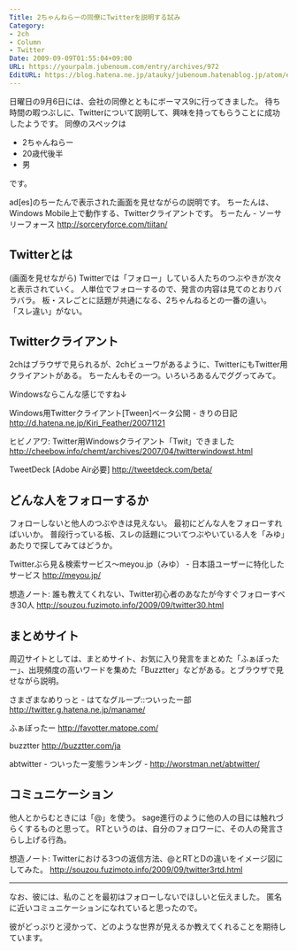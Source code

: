 ```yaml
---
Title: 2ちゃんねらーの同僚にTwitterを説明する試み
Category:
- 2ch
- Column
- Twitter
Date: 2009-09-09T01:55:04+09:00
URL: https://yourpalm.jubenoum.com/entry/archives/972
EditURL: https://blog.hatena.ne.jp/atauky/jubenoum.hatenablog.jp/atom/entry/6653458415120885139
---
```


日曜日の9月6日には、会社の同僚とともにボーマス9に行ってきました。
待ち時間の暇つぶしに、Twitterについて説明して、興味を持ってもらうことに成功したようです。
同僚のスペックは
<ul>
	<li>2ちゃんねらー</li>
	<li>20歳代後半</li>
	<li>男</li>
</ul>
です。

ad[es]のちーたんで表示された画面を見せながらの説明です。
ちーたんは、Windows Mobile上で動作する、Twitterクライアントです。
ちーたん - ソーサリーフォース
<a href="http://sorceryforce.com/tiitan/" title="ちーたん - ソーサリーフォース">http://sorceryforce.com/tiitan/</a>

<h2>Twitterとは</h2>
(画面を見せながら)
Twitterでは「フォロー」している人たちのつぶやきが次々と表示されていく。
人単位でフォローするので、発言の内容は見てのとおりバラバラ。
板・スレごとに話題が共通になる、2ちゃんねるとの一番の違い。
「スレ違い」がない。

<h2>Twitterクライアント</h2>
2chはブラウザで見られるが、2chビューワがあるように、TwitterにもTwitter用クライアントがある。
ちーたんもその一つ。いろいろあるんでググってみて。

Windowsならこんな感じですね↓

Windows用Twitterクライアント[Tween]ベータ公開 - きりの日記
<a href="http://d.hatena.ne.jp/Kiri_Feather/20071121" title="Windows用Twitterクライアント[Tween]ベータ公開 - きりの日記">http://d.hatena.ne.jp/Kiri_Feather/20071121</a>

ヒビノアワ: Twitter用Windowsクライアント「Twit」できました
<a href="http://cheebow.info/chemt/archives/2007/04/twitterwindowst.html" title="ヒビノアワ: Twitter用Windowsクライアント「Twit」できました">http://cheebow.info/chemt/archives/2007/04/twitterwindowst.html</a>

TweetDeck [Adobe Air必要]
<a href="http://tweetdeck.com/beta/" title="TweetDeck">http://tweetdeck.com/beta/</a>

<h2>どんな人をフォローするか</h2>
フォローしないと他人のつぶやきは見えない。
最初にどんな人をフォローすればいいか。
普段行っている板、スレの話題についてつぶやいている人を「みゆ」あたりで探してみてはどうか。

Twitterぶら見＆検索サービス～meyou.jp（みゆ） - 日本語ユーザーに特化したサービス
<a href="http://meyou.jp/" title="Twitterぶら見＆検索サービス～meyou.jp（みゆ） - 日本語ユーザーに特化したサービス">http://meyou.jp/</a>

想造ノート: 誰も教えてくれない、Twitter初心者のあなたが今すぐフォローすべき30人
<a href="http://souzou.fuzimoto.info/2009/09/twitter30.html" title="想造ノート: 誰も教えてくれない、Twitter初心者のあなたが今すぐフォローすべき30人">http://souzou.fuzimoto.info/2009/09/twitter30.html</a>

<h2>まとめサイト</h2>
周辺サイトとしては、まとめサイト、お気に入り発言をまとめた「ふぁぼったー」、出現頻度の高いワードを集めた「Buzztter」などがある。とブラウザで見せながら説明。

さまざまなめりっと - はてなグループ::ついったー部
<a href="http://twitter.g.hatena.ne.jp/maname/" title="さまざまなめりっと - はてなグループ::ついったー部">http://twitter.g.hatena.ne.jp/maname/</a>

ふぁぼったー
<a href="http://favotter.matope.com/" title="ふぁぼったー">http://favotter.matope.com/</a>

buzztter
<a href="http://buzztter.com/ja" title="buzztter">http://buzztter.com/ja</a>

abtwitter - ついったー変態ランキング -
http://worstman.net/abtwitter/

<h2>コミュニケーション</h2>
他人とからむときには「@」を使う。
sage進行のように他の人の目には触れづらくするものと思って。
RTというのは、自分のフォロワーに、その人の発言さらし上げる行為。

想造ノート: Twitterにおける3つの返信方法、@とRTとDの違いをイメージ図にしてみた。
<a href="http://souzou.fuzimoto.info/2009/09/twitter3rtd.html" title="想造ノート: Twitterにおける3つの返信方法、@とRTとDの違いをイメージ図にしてみた。">http://souzou.fuzimoto.info/2009/09/twitter3rtd.html</a>

<hr />

なお、彼には、私のことを最初はフォローしないでほしいと伝えました。
匿名に近いコミュニケーションになれていると思ったので。

彼がどっぷりと浸かって、どのような世界が見えるか教えてくれることを期待しています。
